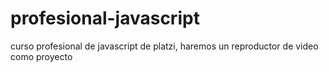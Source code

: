 # profesional-javascript

curso profesional de javascript de platzi, haremos un reproductor de video como proyecto
